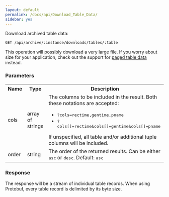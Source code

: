 ```yaml
---
layout: default
permalink: /docs/api/Download_Table_Data/
sidebar: yes
---
```


Download archived table data:

    GET /api/archive/:instance/downloads/tables/:table
    
<div class="hint">
This operation will possibly download a very large file. If you worry about size for your application, check out the support for <a href="/docs/api/List_Table_Data/">paged table data</a> instead.
</div>


### Parameters

<table class="inline">
    <tr>
        <th>Name</th>
        <th>Type</th>
        <th>Description</th>
    </tr>
    <tr>
        <td class="code">cols</td>
        <td class="code">array of strings</td>
        <td>
            The columns to be included in the result. Both these notations are accepted:
            <ul>
                <li><tt>?cols=rectime,gentime,pname</tt></li>
                <li><tt>?cols[]=rectime&cols[]=gentime&cols[]=pname</tt></li>
            </ul>
            If unspecified, all table and/or additional tuple columns will be included.
        </td>
    </tr>
    <tr>
        <td class="code">order</td>
        <td class="code">string</td>
        <td>The order of the returned results. Can be either <tt>asc</tt> or <tt>desc</tt>. Default: <tt>asc</tt></td>
    </tr>
</table>


### Response

The response will be a stream of individual table records. When using Protobuf, every table record is delimited by its byte size. 
